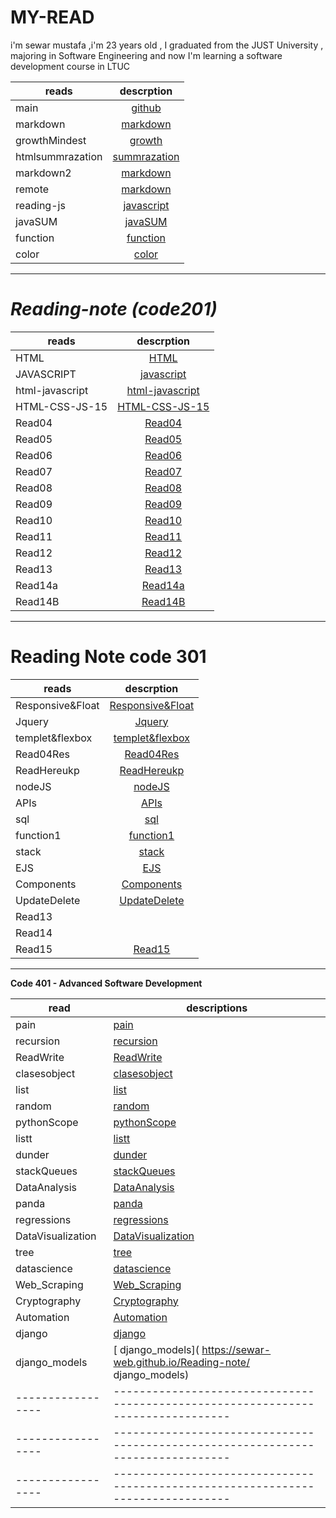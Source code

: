 
# MY-READ

i'm sewar mustafa ,i'm 23 years old , I graduated from the JUST University , majoring in Software Engineering and now I'm learning a software development course in LTUC


| reads            |                                    descrption                                    |
| ---------------- | :------------------------------------------------------------------------------: |
| main             |             [github]( https://sewar-web.github.io/Reading-note/main)             |
| markdown         |         [markdown]( https://sewar-web.github.io/Reading-note/markdown )          |
| growthMindest    |        [growth]( https://sewar-web.github.io/Reading-note/GrowthMindset)         |
| htmlsummrazation |      [summrazation](https://sewar-web.github.io/Reading-note/summarization)      |
| markdown2        |         [markdown]( https://sewar-web.github.io/Reading-note/markdown2 )         |
| remote           |          [markdown]( https://sewar-web.github.io/Reading-note/remote )           |
| reading-js       | [javascript]( https://github.com/Sewar-web/Reading-note/blob/main/reading-js.md) |
| javaSUM          |           [javaSUM](https://sewar-web.github.io/Reading-note/javaSUM)            |
| function         |          [function]( https://sewar-web.github.io/Reading-note/function)          |
| color            |             [color]( https://sewar-web.github.io/Reading-note/color)             |


***********************************************************************************************************



# <i> Reading-note (code201) </i>

| reads           |                                  descrption                                  |
| --------------- | :--------------------------------------------------------------------------: |
| HTML            |            [HTML](https://sewar-web.github.io/Reading-note/HTML)             |
| JAVASCRIPT      |      [javascript](https://sewar-web.github.io/Reading-note/javascript)       |
| html-javascript | [html-javascript]( https://sewar-web.github.io/Reading-note/html-javascript) |
| HTML-CSS-JS-15  |  [HTML-CSS-JS-15]( https://sewar-web.github.io/Reading-note/HTML-CSS-JS-15)  |
| Read04          |          [Read04](https://sewar-web.github.io/Reading-note/Read04)           |
| Read05          |          [Read05](https://sewar-web.github.io/Reading-note/Read05)           | :------------: |
| Read06          |          [Read06](https://sewar-web.github.io/Reading-note/Read06)           |
| Read07          |          [Read07](https://sewar-web.github.io/Reading-note/Read07)           |
| Read08          |          [Read08](https://sewar-web.github.io/Reading-note/Read08)           |
| Read09          |          [Read09](https://sewar-web.github.io/Reading-note/Read09)           |
| Read10          |          [Read10](https://sewar-web.github.io/Reading-note/Read10)           |
| Read11          |          [Read11](https://sewar-web.github.io/Reading-note/Read11)           |
| Read12          |          [Read12](https://sewar-web.github.io/Reading-note/Read12)           |
| Read13          |          [Read13](https://sewar-web.github.io/Reading-note/Read13)           |
| Read14a         |         [Read14a](https://sewar-web.github.io/Reading-note/Read14a)          |
| Read14B         |         [Read14B](https://sewar-web.github.io/Reading-note/Read14B)          |


***************************************************************************************************************



# <strong> Reading Note code 301 </strong> 


| reads            |                                   descrption                                   |
| ---------------- | :----------------------------------------------------------------------------: |
| Responsive&Float | [Responsive&Float]( https://sewar-web.github.io/Reading-note/Responsive&Float) |
| Jquery           |           [Jquery]( https://sewar-web.github.io/Reading-note/Jquery)           |
| templet&flexbox  |  [templet&flexbox]( https://sewar-web.github.io/Reading-note/templet&flexbox)  |
| Read04Res        |        [Read04Res]( https://sewar-web.github.io/Reading-note/Read04Res)        |
| ReadHereukp      |      [ReadHereukp]( https://sewar-web.github.io/Reading-note/ReadHereukp)      |
| nodeJS           |           [nodeJS]( https://sewar-web.github.io/Reading-note/nodeJS)           |
| APIs             |             [APIs]( https://sewar-web.github.io/Reading-note/APIs)             |
| sql              |              [sql]( https://sewar-web.github.io/Reading-note/sql)              |
| function1        |        [function1]( https://sewar-web.github.io/Reading-note/function1)        |
| stack            |            [stack]( https://sewar-web.github.io/Reading-note/stack)            |
| EJS              |              [EJS]( https://sewar-web.github.io/Reading-note/EJS)              |
| Components       |       [Components]( https://sewar-web.github.io/Reading-note/Components)       |
| UpdateDelete     |     [UpdateDelete]( https://sewar-web.github.io/Reading-note/UpdateDelete)     |
| Read13           |                                                                                |
| Read14           |                                                                                |
| Read15           |           [Read15]( https://sewar-web.github.io/Reading-note/Read15)           |








***************************************************************************************************************





**<strong> Code 401 - Advanced Software Development </strong>**





| read              | descriptions                                                                     |
| ----------------- | -------------------------------------------------------------------------------- |
| pain              | [pain]( https://sewar-web.github.io/Reading-note/pain)                           |
| recursion         | [recursion]( https://sewar-web.github.io/Reading-note/recursion)                 |
| ReadWrite         | [ReadWrite]( https://sewar-web.github.io/Reading-note/ReadWrite)                 |
| clasesobject      | [clasesobject]( https://sewar-web.github.io/Reading-note/clasesobject)           |
| list              | [list](https://sewar-web.github.io/Reading-note/list)                            |
| random            | [random]( https://sewar-web.github.io/Reading-note/random)                       |
| pythonScope       | [pythonScope]( https://sewar-web.github.io/Reading-note/pythonScope)             |
| listt             | [listt]( https://sewar-web.github.io/Reading-note/listt)                         |
| dunder            | [dunder]( https://sewar-web.github.io/Reading-note/dunder)                       |
| stackQueues       | [stackQueues]( https://sewar-web.github.io/Reading-note/stackQueues)             |
| DataAnalysis      | [DataAnalysis]( https://sewar-web.github.io/Reading-note/DataAnalysis)           |
| panda             | [panda]( https://sewar-web.github.io/Reading-note/panda)                         |
| regressions       | [regressions]( https://sewar-web.github.io/Reading-note/regressions)             |
| DataVisualization | [DataVisualization]( https://sewar-web.github.io/Reading-note/DataVisualization) |
| tree              | [tree]( https://sewar-web.github.io/Reading-note/tree)                           |
| datascience       | [datascience]( https://sewar-web.github.io/Reading-note/datascience)             |
| Web_Scraping      | [Web_Scraping]( https://sewar-web.github.io/Reading-note/Web_Scraping)           |
| Cryptography      | [Cryptography]( https://sewar-web.github.io/Reading-note/Cryptography)           |
| Automation        | [Automation]( https://sewar-web.github.io/Reading-note/Automation)               |
| django            | [django]( https://sewar-web.github.io/Reading-note/django)                       |
| django_models     | [ django_models]( https://sewar-web.github.io/Reading-note/ django_models)       |
| ----------------- | -------------------------------------------------------------------------------- |
| ----------------- | -------------------------------------------------------------------------------- |
| ----------------- | -------------------------------------------------------------------------------- |




